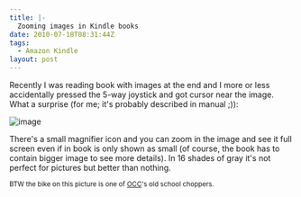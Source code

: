 ```yaml
---
title: |-
  Zooming images in Kindle books
date: 2010-07-18T08:31:44Z
tags:
  - Amazon Kindle
layout: post
---
```

Recently I was reading book with images at the end and I more or less accidentally pressed the 5-way joystick and got cursor near the image. What a surprise (for me; it's probably described in manual ;)):

![image](/i/231754/kindle_zoom_image.jpg)

There's a small magnifier icon and you can zoom in the image and see it full screen even if in book is only shown as small (of course, the book has to contain bigger image to see more details). In 16 shades of gray it's not perfect for pictures but better than nothing.

<small>BTW the bike on this picture is one of [OCC][1]'s old school choppers.</small>

[1]: http://www.orangecountychoppers.com/